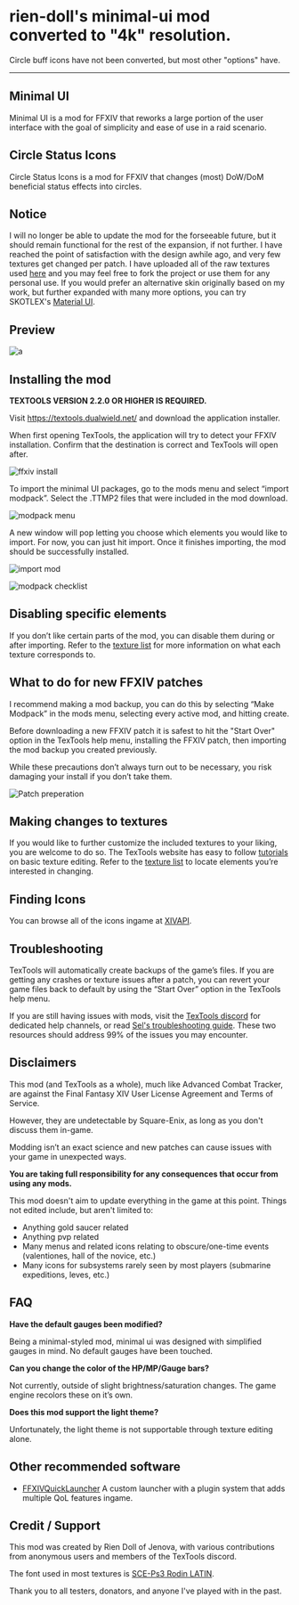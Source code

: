 # rien-doll's minimal-ui mod converted to "4k" resolution.

Circle buff icons have not been converted, but most other "options" have.









--------------------------------------

## Minimal UI

Minimal UI is a mod for FFXIV that reworks a large portion of the user interface with the goal of simplicity and ease of use in a raid scenario.

## Circle Status Icons

Circle Status Icons is a mod for FFXIV that changes (most) DoW/DoM beneficial status effects into circles.

## Notice
I will no longer be able to update the mod for the forseeable future, but it should remain functional for the rest of the expansion, if not further. I have reached the point of satisfaction with the design awhile ago, and very few textures get changed per patch. I have uploaded all of the raw textures used [here](https://github.com/rien-doll/minimal-ui/tree/master/textures) and you may feel free to fork the project or use them for any personal use. If you would prefer an alternative skin originally based on my work, but further expanded with many more options, you can try SKOTLEX's [Material UI](https://github.com/skotlex/ffxiv-material-ui). 

## Preview
![a](preview2.png)

## Installing the mod

**TEXTOOLS VERSION 2.2.0 OR HIGHER IS REQUIRED.**

Visit https://textools.dualwield.net/ and download the application installer.

When first opening TexTools, the application will try to detect your FFXIV installation. Confirm that the destination is correct and TexTools will open after.


![ffxiv install](tutorial/1.png)


To import the minimal UI packages, go to the mods menu and select “import modpack”. Select the .TTMP2 files that were included in the mod download.

![modpack menu](tutorial/2.png)

A new window will pop letting you choose which elements you would like to import. For now, you can just hit import. Once it finishes importing, the mod should be successfully installed.


![import mod](tutorial/3.png)


![modpack checklist](tutorial/4.png)

## Disabling specific elements
If you don’t like certain parts of the mod, you can disable them during or after importing. Refer to the [texture list](/texturelist) for more information on what each texture corresponds to.


## What to do for new FFXIV patches

I recommend making a mod backup, you can do this by selecting “Make Modpack” in the mods menu, selecting every active mod, and hitting create.

Before downloading a new FFXIV patch it is safest to hit the "Start Over" option in the TexTools help menu, installing the FFXIV patch, then importing the mod backup you created previously.

While these precautions don’t always turn out to be necessary, you risk damaging your install if you don’t take them.


![Patch preperation](tutorial/5.jpg)


## Making changes to textures
If you would like to further customize the included textures to your liking, you are welcome to do so. The TexTools website has easy to follow [tutorials](https://textools.dualwield.net/tutorials/) on basic texture editing. Refer to the [texture list](/texturelist) to locate elements you’re interested in changing.

## Finding Icons
You can browse all of the icons ingame at [XIVAPI](https://xivapi.com/docs/Icons).

## Troubleshooting

TexTools will automatically create backups of the game’s files. If you are getting any crashes or texture issues after a patch, you can revert your game files back to default by using the “Start Over” option in the TexTools help menu.

If you are still having issues with mods, visit the [TexTools discord](https://discord.gg/ssupHwX) for dedicated help channels, 
or read [Sel's troubleshooting guide](https://docs.google.com/document/d/1uZ7XfhzFH-Aw9xjN55WGF7-rGoH-vRiAocRnXwE_uUo/). These two resources should address 99% of the issues you may encounter.





## Disclaimers
This mod (and TexTools as a whole), much like Advanced Combat Tracker, are against the Final Fantasy XIV User License Agreement and Terms of Service. 

However, they are undetectable by Square-Enix, as long as you don't discuss them in-game. 

Modding isn’t an exact science and new patches can cause issues with your game in unexpected ways. 

**You are taking full responsibility for any consequences that occur from using any mods.**


This mod doesn't aim to update everything in the game at this point. Things not edited include, but aren't limited to:

* Anything gold saucer related
* Anything pvp related
* Many menus and related icons relating to obscure/one-time events (valentiones, hall of the novice, etc.)
* Many icons for subsystems rarely seen by most players (submarine expeditions, leves, etc.)


## FAQ
**Have the default gauges been modified?**

Being a minimal-styled mod, minimal ui was designed with simplified gauges in mind. No default gauges have been touched.

**Can you change the color of the HP/MP/Gauge bars?**

Not currently, outside of slight brightness/saturation changes. The game engine recolors these on it’s own.


**Does this mod support the light theme?**

Unfortunately, the light theme is not supportable through texture editing alone.

## Other recommended software

* [FFXIVQuickLauncher](https://github.com/goatcorp/FFXIVQuickLauncher)
A custom launcher with a plugin system that adds multiple QoL features ingame.


## Credit / Support 
This mod was created by Rien Doll of Jenova, with various contributions from anonymous users and members of the TexTools discord.  

The font used in most textures is [SCE-Ps3 Rodin LATIN](https://fontsup.com/font/sce-ps3-rodin-latin-bold.html).  

Thank you to all testers, donators, and anyone I've played with in the past. 


